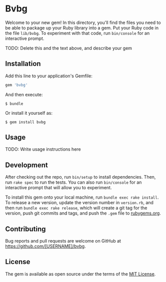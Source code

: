 # Bvbg

Welcome to your new gem! In this directory, you'll find the files you need to be able to package up your Ruby library into a gem. Put your Ruby code in the file `lib/bvbg`. To experiment with that code, run `bin/console` for an interactive prompt.

TODO: Delete this and the text above, and describe your gem

## Installation

Add this line to your application's Gemfile:

```ruby
gem 'bvbg'
```

And then execute:

    $ bundle

Or install it yourself as:

    $ gem install bvbg

## Usage

TODO: Write usage instructions here

## Development

After checking out the repo, run `bin/setup` to install dependencies. Then, run `rake spec` to run the tests. You can also run `bin/console` for an interactive prompt that will allow you to experiment.

To install this gem onto your local machine, run `bundle exec rake install`. To release a new version, update the version number in `version.rb`, and then run `bundle exec rake release`, which will create a git tag for the version, push git commits and tags, and push the `.gem` file to [rubygems.org](https://rubygems.org).

## Contributing

Bug reports and pull requests are welcome on GitHub at https://github.com/[USERNAME]/bvbg.

## License

The gem is available as open source under the terms of the [MIT License](https://opensource.org/licenses/MIT).
